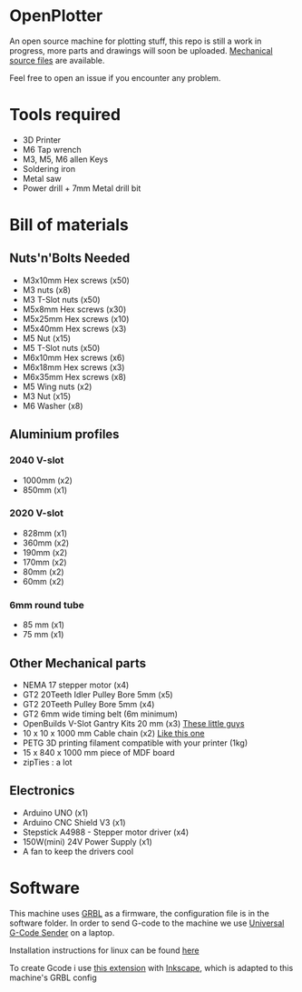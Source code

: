 # OpenPlotter
An open source machine for plotting stuff, this repo is still a work in progress, more parts and drawings will soon be uploaded. 
[Mechanical source files](https://cad.onshape.com/documents/46722cd283d12a82f0ec8435/w/54065c5dafbb0bb403c8ca67/e/3b850448fa15e10835d7a433?renderMode=0&uiState=66955be95deb832b1e9f9248) are available. 

Feel free to open an issue if you encounter any problem. 

# Tools required
- 3D Printer
- M6 Tap wrench
- M3, M5, M6 allen Keys
- Soldering iron
- Metal saw
- Power drill + 7mm Metal drill bit

# Bill of materials

## Nuts'n'Bolts Needed

- M3x10mm Hex screws (x50)
- M3 nuts (x8)
- M3 T-Slot nuts (x50)
- M5x8mm Hex screws (x30)
- M5x25mm Hex screws (x10)
- M5x40mm Hex screws (x3)
- M5 Nut (x15)
- M5 T-Slot nuts (x50)
- M6x10mm Hex screws (x6)
- M6x18mm Hex screws (x3)
- M6x35mm Hex screws (x8)
- M5 Wing nuts (x2)
- M3 Nut (x15)
- M6 Washer (x8)

## Aluminium profiles
### 2040 V-slot
- 1000mm (x2)
- 850mm (x1) 

### 2020 V-slot
- 828mm (x1)
- 360mm (x2)
- 190mm (x2)
- 170mm (x2)
- 80mm (x2)
- 60mm (x2)

### 6mm round tube 
- 85 mm (x1)
- 75 mm (x1)

## Other Mechanical parts
- NEMA 17 stepper motor (x4)
- GT2 20Teeth Idler Pulley Bore 5mm (x5)
- GT2 20Teeth Pulley Bore 5mm (x4)
- GT2 6mm wide timing belt (6m minimum)
- OpenBuilds V-Slot Gantry Kits 20 mm (x3) [These little guys](https://openbuildspartstore.com/v-slot-gantry-kit-20mm/)
- 10 x 10 x 1000 mm Cable chain (x2) [Like this one](https://www.amazon.fr/chudian-10mmx10mm-Transporteur-Imprimante-Machine%EF%BC%8CNoir/dp/B07Y6769LL?pd_rd_w=SgpTm&content-id=amzn1.sym.2feba941-c3ea-43f7-9bb0-8595e66c71e9&pf_rd_p=2feba941-c3ea-43f7-9bb0-8595e66c71e9&pf_rd_r=PNCYDVQPMEP8R8EMBY00&pd_rd_wg=k4awF&pd_rd_r=3dc373b0-0f3b-4564-b3dd-3d22f7814f42&pd_rd_i=B07Y6769LL&psc=1&ref_=pd_bap_d_grid_rp_0_1_ec_pd_nav_hcs_rp_2_t)
- PETG 3D printing filament compatible with your printer (1kg)
- 15 x 840 x 1000 mm piece of MDF board
- zipTies : a lot
  

## Electronics
- Arduino UNO (x1)
- Arduino CNC Shield V3 (x1)
- Stepstick A4988 - Stepper motor driver (x4)
- 150W(mini) 24V Power Supply (x1)
- A fan to keep the drivers cool


# Software

This machine uses [GRBL](https://github.com/gnea/grbl) as a firmware, the configuration file is in the software folder. 
In order to send G-code to the machine we use [Universal G-Code Sender](https://winder.github.io/ugs_website/) on a laptop. 

Installation instructions for linux can be found [here](https://github.com/Acetoshi/OpenPlotter/blob/main/Software/LINUX_INSTALL_STEPS.md)

To create Gcode i use [this extension](https://github.com/Acetoshi/gcodetools-for-GRBL-Pen-Plotter) with [Inkscape](https://inkscape.org), which is adapted to this machine's GRBL config
